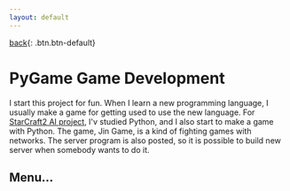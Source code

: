 ```yaml
---
layout: default
---
```

[back](../pmain){: .btn.btn-default}

# PyGame Game Development

I start this project for fun. When I learn a new programming language, I usually make a game for getting used to use the new language. For [StarCraft2 AI project](https://jin993.github.io/project/sc2AI/sc2ai), I'v studied Python, and I also start to make a game with Python. 
The game, Jin Game, is a kind of fighting games with networks. The server program is also posted, so it is possible to build new server when somebody wants to do it.

## Menu...